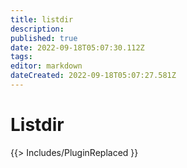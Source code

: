 ```yaml
---
title: listdir
description: 
published: true
date: 2022-09-18T05:07:30.112Z
tags: 
editor: markdown
dateCreated: 2022-09-18T05:07:27.581Z
---
```


# Listdir
{{> Includes/PluginReplaced }}

